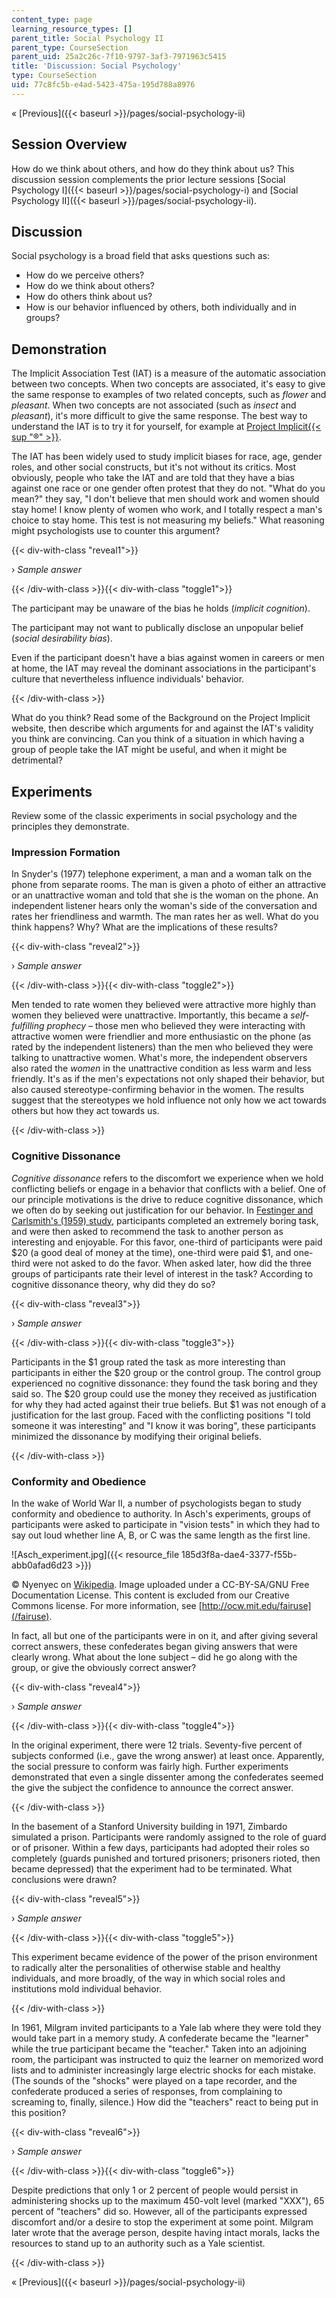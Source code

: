 ```yaml
---
content_type: page
learning_resource_types: []
parent_title: Social Psychology II
parent_type: CourseSection
parent_uid: 25a2c26c-7f10-9797-3af3-7971963c5415
title: 'Discussion: Social Psychology'
type: CourseSection
uid: 77c8fc5b-e4ad-5423-475a-195d788a8976
---
```


« [Previous]({{< baseurl >}}/pages/social-psychology-ii)

Session Overview
----------------

How do we think about others, and how do they think about us? This discussion session complements the prior lecture sessions [Social Psychology I]({{< baseurl >}}/pages/social-psychology-i) and [Social Psychology II]({{< baseurl >}}/pages/social-psychology-ii).

Discussion
----------

Social psychology is a broad field that asks questions such as:

*   How do we perceive others?
*   How do we think about others?
*   How do others think about us?
*   How is our behavior influenced by others, both individually and in groups?

Demonstration
-------------

The Implicit Association Test (IAT) is a measure of the automatic association between two concepts. When two concepts are associated, it's easy to give the same response to examples of two related concepts, such as _flower_ and _pleasant_. When two concepts are not associated (such as _insect_ and _pleasant_), it's more difficult to give the same response. The best way to understand the IAT is to try it for yourself, for example at [Project Implicit{{< sup "®" >}}](https://implicit.harvard.edu/implicit/demo/).

The IAT has been widely used to study implicit biases for race, age, gender roles, and other social constructs, but it's not without its critics. Most obviously, people who take the IAT and are told that they have a bias against one race or one gender often protest that they do not. "What do you mean?" they say, "I don't believe that men should work and women should stay home! I know plenty of women who work, and I totally respect a man's choice to stay home. This test is not measuring my beliefs." What reasoning might psychologists use to counter this argument?

{{< div-with-class "reveal1">}}

› _Sample answer_

{{< /div-with-class >}}{{< div-with-class "toggle1">}}

The participant may be unaware of the bias he holds (_implicit cognition_).

The participant may not want to publically disclose an unpopular belief (_social desirability bias_).

Even if the participant doesn't have a bias against women in careers or men at home, the IAT may reveal the dominant associations in the participant's culture that nevertheless influence individuals' behavior.

{{< /div-with-class >}}

What do you think? Read some of the Background on the Project Implicit website, then describe which arguments for and against the IAT's validity you think are convincing. Can you think of a situation in which having a group of people take the IAT might be useful, and when it might be detrimental?

Experiments
-----------

Review some of the classic experiments in social psychology and the principles they demonstrate.

### Impression Formation

In Snyder's (1977) telephone experiment, a man and a woman talk on the phone from separate rooms. The man is given a photo of either an attractive or an unattractive woman and told that she is the woman on the phone. An independent listener hears only the woman's side of the conversation and rates her friendliness and warmth. The man rates her as well. What do you think happens? Why? What are the implications of these results?

{{< div-with-class "reveal2">}}

› _Sample answer_

{{< /div-with-class >}}{{< div-with-class "toggle2">}}

Men tended to rate women they believed were attractive more highly than women they believed were unattractive. Importantly, this became a _self-fulfilling prophecy_ – those men who believed they were interacting with attractive women were friendlier and more enthusiastic on the phone (as rated by the independent listeners) than the men who believed they were talking to unattractive women. What's more, the independent observers also rated the _women_ in the unattractive condition as less warm and less friendly. It's as if the men's expectations not only shaped their behavior, but also caused stereotype-confirming behavior in the women. The results suggest that the stereotypes we hold influence not only how we act towards others but how they act towards us.

{{< /div-with-class >}}

### Cognitive Dissonance

_Cognitive dissonance_ refers to the discomfort we experience when we hold conflicting beliefs or engage in a behavior that conflicts with a belief. One of our principle motivations is the drive to reduce cognitive dissonance, which we often do by seeking out justification for our behavior. In [Festinger and Carlsmith's (1959) study](http://psychclassics.yorku.ca/Festinger/index.htm), participants completed an extremely boring task, and were then asked to recommend the task to another person as interesting and enjoyable. For this favor, one-third of participants were paid $20 (a good deal of money at the time), one-third were paid $1, and one-third were not asked to do the favor. When asked later, how did the three groups of participants rate their level of interest in the task? According to cognitive dissonance theory, why did they do so?

{{< div-with-class "reveal3">}}

› _Sample answer_

{{< /div-with-class >}}{{< div-with-class "toggle3">}}

Participants in the $1 group rated the task as more interesting than participants in either the $20 group or the control group. The control group experienced no cognitive dissonance: they found the task boring and they said so. The $20 group could use the money they received as justification for why they had acted against their true beliefs. But $1 was not enough of a justification for the last group. Faced with the conflicting positions "I told someone it was interesting" and "I know it was boring", these participants minimized the dissonance by modifying their original beliefs.

{{< /div-with-class >}}

### Conformity and Obedience

In the wake of World War II, a number of psychologists began to study conformity and obedience to authority. In Asch's experiments, groups of participants were asked to participate in "vision tests" in which they had to say out loud whether line A, B, or C was the same length as the first line.

![Asch_experiment.jpg]({{< resource_file 185d3f8a-dae4-3377-f55b-abb0afad6d23 >}})

© Nyenyec on [Wikipedia](http://en.wikipedia.org/wiki/File:Asch_experiment.png). Image uploaded under a CC-BY-SA/GNU Free Documentation License. This content is excluded from our Creative Commons license. For more information, see [http://ocw.mit.edu/fairuse](/fairuse).

In fact, all but one of the participants were in on it, and after giving several correct answers, these confederates began giving answers that were clearly wrong. What about the lone subject – did he go along with the group, or give the obviously correct answer?

{{< div-with-class "reveal4">}}

› _Sample answer_

{{< /div-with-class >}}{{< div-with-class "toggle4">}}

In the original experiment, there were 12 trials. Seventy-five percent of subjects conformed (i.e., gave the wrong answer) at least once. Apparently, the social pressure to conform was fairly high. Further experiments demonstrated that even a single dissenter among the confederates seemed the give the subject the confidence to announce the correct answer.

{{< /div-with-class >}}

In the basement of a Stanford University building in 1971, Zimbardo simulated a prison. Participants were randomly assigned to the role of guard or of prisoner. Within a few days, participants had adopted their roles so completely (guards punished and tortured prisoners; prisoners rioted, then became depressed) that the experiment had to be terminated. What conclusions were drawn?

{{< div-with-class "reveal5">}}

› _Sample answer_

{{< /div-with-class >}}{{< div-with-class "toggle5">}}

This experiment became evidence of the power of the prison environment to radically alter the personalities of otherwise stable and healthy individuals, and more broadly, of the way in which social roles and institutions mold individual behavior.

{{< /div-with-class >}}

In 1961, Milgram invited participants to a Yale lab where they were told they would take part in a memory study. A confederate became the "learner" while the true participant became the "teacher." Taken into an adjoining room, the participant was instructed to quiz the learner on memorized word lists and to administer increasingly large electric shocks for each mistake. (The sounds of the "shocks" were played on a tape recorder, and the confederate produced a series of responses, from complaining to screaming to, finally, silence.) How did the "teachers" react to being put in this position?

{{< div-with-class "reveal6">}}

› _Sample answer_

{{< /div-with-class >}}{{< div-with-class "toggle6">}}

Despite predictions that only 1 or 2 percent of people would persist in administering shocks up to the maximum 450-volt level (marked "XXX"), 65 percent of "teachers" did so. However, all of the participants expressed discomfort and/or a desire to stop the experiment at some point. Milgram later wrote that the average person, despite having intact morals, lacks the resources to stand up to an authority such as a Yale scientist.

{{< /div-with-class >}}

« [Previous]({{< baseurl >}}/pages/social-psychology-ii)